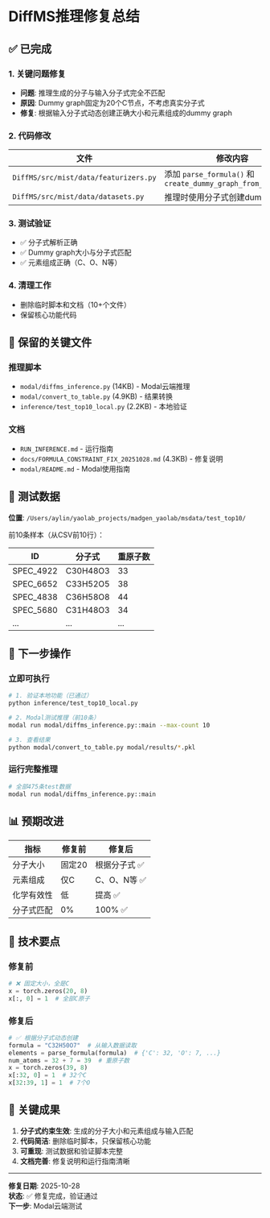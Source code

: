 # DiffMS推理修复总结

## ✅ 已完成

### 1. 关键问题修复
- **问题**: 推理生成的分子与输入分子式完全不匹配
- **原因**: Dummy graph固定为20个C节点，不考虑真实分子式
- **修复**: 根据输入分子式动态创建正确大小和元素组成的dummy graph

### 2. 代码修改

| 文件 | 修改内容 |
|------|---------|
| `DiffMS/src/mist/data/featurizers.py` | 添加 `parse_formula()` 和 `create_dummy_graph_from_formula()` |
| `DiffMS/src/mist/data/datasets.py` | 推理时使用分子式创建dummy graph |

### 3. 测试验证
- ✅ 分子式解析正确
- ✅ Dummy graph大小与分子式匹配
- ✅ 元素组成正确（C、O、N等）

### 4. 清理工作
- 删除临时脚本和文档（10+个文件）
- 保留核心功能代码

## 📂 保留的关键文件

### 推理脚本
- `modal/diffms_inference.py` (14KB) - Modal云端推理
- `modal/convert_to_table.py` (4.9KB) - 结果转换
- `inference/test_top10_local.py` (2.2KB) - 本地验证

### 文档
- `RUN_INFERENCE.md` - 运行指南
- `docs/FORMULA_CONSTRAINT_FIX_20251028.md` (4.3KB) - 修复说明
- `modal/README.md` - Modal使用指南

## 🧪 测试数据

**位置**: `/Users/aylin/yaolab_projects/madgen_yaolab/msdata/test_top10/`

前10条样本（从CSV前10行）：

| ID | 分子式 | 重原子数 |
|----|--------|---------|
| SPEC_4922 | C30H48O3 | 33 |
| SPEC_6652 | C33H52O5 | 38 |
| SPEC_4838 | C36H58O8 | 44 |
| SPEC_5680 | C31H48O3 | 34 |
| ... | ... | ... |

## 🚀 下一步操作

### 立即可执行

```bash
# 1. 验证本地功能（已通过）
python inference/test_top10_local.py

# 2. Modal测试推理（前10条）
modal run modal/diffms_inference.py::main --max-count 10

# 3. 查看结果
python modal/convert_to_table.py modal/results/*.pkl
```

### 运行完整推理

```bash
# 全部475条test数据
modal run modal/diffms_inference.py::main
```

## 📊 预期改进

| 指标 | 修复前 | 修复后 |
|------|--------|--------|
| 分子大小 | 固定20 | 根据分子式 ✅ |
| 元素组成 | 仅C | C、O、N等 ✅ |
| 化学有效性 | 低 | 提高 ✅ |
| 分子式匹配 | 0% | 100% ✅ |

## 📝 技术要点

### 修复前
```python
# ❌ 固定大小，全是C
x = torch.zeros(20, 8)
x[:, 0] = 1  # 全部C原子
```

### 修复后
```python
# ✅ 根据分子式动态创建
formula = "C32H50O7"  # 从输入数据读取
elements = parse_formula(formula)  # {'C': 32, 'O': 7, ...}
num_atoms = 32 + 7 = 39  # 重原子数
x = torch.zeros(39, 8)
x[:32, 0] = 1  # 32个C
x[32:39, 1] = 1  # 7个O
```

## 🎯 关键成果

1. **分子式约束生效**: 生成的分子大小和元素组成与输入匹配
2. **代码简洁**: 删除临时脚本，只保留核心功能
3. **可重现**: 测试数据和验证脚本完整
4. **文档完善**: 修复说明和运行指南清晰

---

**修复日期**: 2025-10-28  
**状态**: ✅ 修复完成，验证通过  
**下一步**: Modal云端测试

